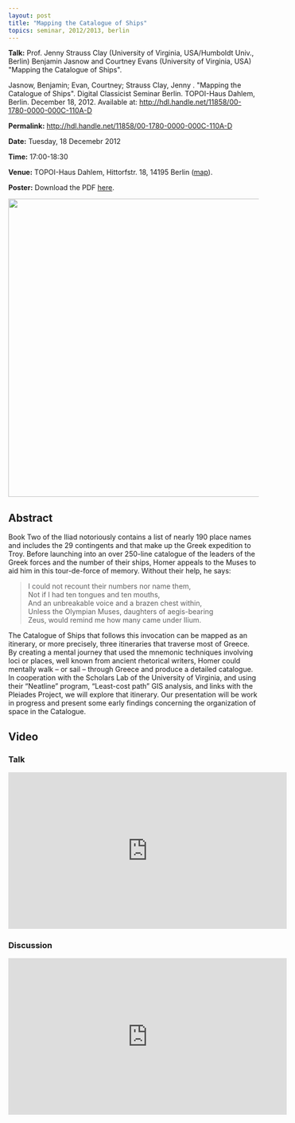 ```yaml
---
layout: post
title: "Mapping the Catalogue of Ships"
topics: seminar, 2012/2013, berlin
---
```

<p>
<strong>Talk:</strong> 	Prof. Jenny Strauss Clay (University of Virginia, USA/Humboldt Univ., Berlin) Benjamin Jasnow and Courtney Evans (University of Virginia, USA) "Mapping the Catalogue of Ships".

</p>

<div id="pref_cit_box">
Jasnow, Benjamin; Evan, Courtney; Strauss Clay, Jenny . "Mapping the Catalogue of Ships". Digital Classicist Seminar Berlin. TOPOI-Haus Dahlem, Berlin. December 18, 2012. Available at: <a href="http://hdl.handle.net/11858/00-1780-0000-000C-110A-D" target="_blank">http://hdl.handle.net/11858/00-1780-0000-000C-110A-D</a>
</div>

**Permalink:** <http://hdl.handle.net/11858/00-1780-0000-000C-110A-D>

**Date:** Tuesday, 18 Decemebr 2012

**Time:** 17:00-18:30

**Venue:** TOPOI-Haus Dahlem, Hittorfstr. 18, 14195 Berlin ([map](http://goo.gl/maps/8OgGo)). 

**Poster:** Download the PDF [here](/berlin/files/StraussClay-Jasnow-Evans_poster.pdf).

<img src="/berlin/files/Catalog Picture.png" width="600px"/>

## Abstract

Book Two of the Iliad notoriously contains a list of nearly 190 place names and includes the 29 contingents and that make up the Greek expedition to Troy. Before launching into an over 250-line catalogue of the leaders of the Greek forces and the number of their ships, Homer appeals to the Muses to aid him in this tour-de-force of memory. Without their help, he says:

> I could not recount their numbers nor name them, <br/>
> Not if I had ten tongues and ten mouths, <br/>
> And an unbreakable voice and a brazen chest within,<br/>
> Unless the Olympian Muses, daughters of aegis-bearing <br/>
> Zeus, would remind me how many came under Ilium. <br/>

The Catalogue of Ships that follows this invocation can be mapped as an itinerary, or more precisely, three itineraries that traverse most of Greece. By creating a mental journey that used the mnemonic techniques involving loci or places, well known from ancient rhetorical writers, Homer could mentally walk – or sail – through Greece and produce a detailed catalogue. In cooperation with the Scholars Lab of the University of Virginia, and using their “Neatline” program, “Least-cost path” GIS analysis, and links with the Pleiades Project, we will explore that itinerary. Our presentation will be work in progress and present some
early findings concerning the organization of space in the Catalogue.

## Video
### Talk
<iframe width="560" height="315" src="http://www.youtube.com/embed/zKcQPLuCXHc?list=PLq4Pz4R7ts0UqSn0bgAgeX1lEpkL0SDs2" frameborder="0"> </iframe>

### Discussion
<iframe width="560" height="315" src="http://www.youtube.com/embed/fFda5a5pG_g?list=PLq4Pz4R7ts0UqSn0bgAgeX1lEpkL0SDs2" frameborder="0"> </iframe>

